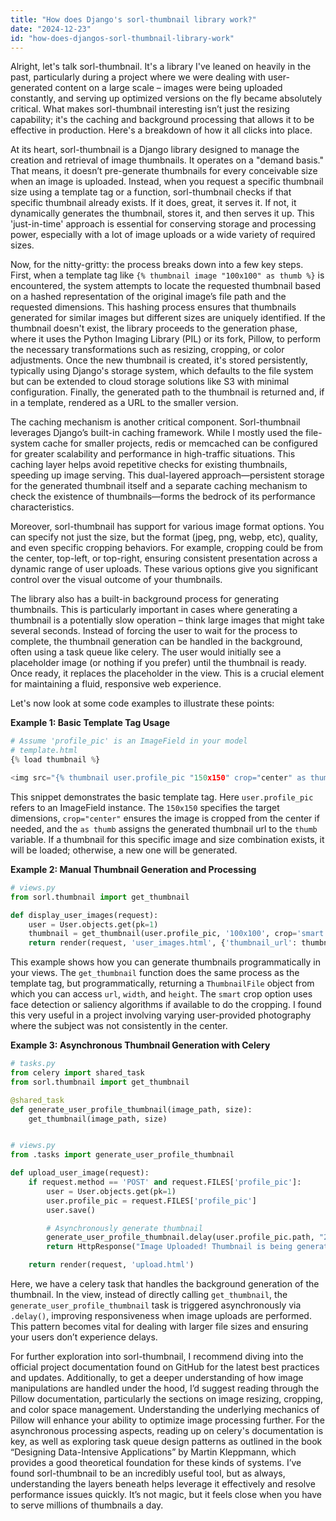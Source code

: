 ```yaml
---
title: "How does Django's sorl-thumbnail library work?"
date: "2024-12-23"
id: "how-does-djangos-sorl-thumbnail-library-work"
---
```


Alright, let's talk sorl-thumbnail. It's a library I've leaned on heavily in the past, particularly during a project where we were dealing with user-generated content on a large scale – images were being uploaded constantly, and serving up optimized versions on the fly became absolutely critical. What makes sorl-thumbnail interesting isn’t just the resizing capability; it's the caching and background processing that allows it to be effective in production. Here's a breakdown of how it all clicks into place.

At its heart, sorl-thumbnail is a Django library designed to manage the creation and retrieval of image thumbnails. It operates on a "demand basis." That means, it doesn’t pre-generate thumbnails for every conceivable size when an image is uploaded. Instead, when you request a specific thumbnail size using a template tag or a function, sorl-thumbnail checks if that specific thumbnail already exists. If it does, great, it serves it. If not, it dynamically generates the thumbnail, stores it, and then serves it up. This 'just-in-time' approach is essential for conserving storage and processing power, especially with a lot of image uploads or a wide variety of required sizes.

Now, for the nitty-gritty: the process breaks down into a few key steps. First, when a template tag like `{% thumbnail image "100x100" as thumb %}` is encountered, the system attempts to locate the requested thumbnail based on a hashed representation of the original image’s file path and the requested dimensions. This hashing process ensures that thumbnails generated for similar images but different sizes are uniquely identified. If the thumbnail doesn't exist, the library proceeds to the generation phase, where it uses the Python Imaging Library (PIL) or its fork, Pillow, to perform the necessary transformations such as resizing, cropping, or color adjustments. Once the new thumbnail is created, it's stored persistently, typically using Django's storage system, which defaults to the file system but can be extended to cloud storage solutions like S3 with minimal configuration. Finally, the generated path to the thumbnail is returned and, if in a template, rendered as a URL to the smaller version.

The caching mechanism is another critical component. Sorl-thumbnail leverages Django’s built-in caching framework. While I mostly used the file-system cache for smaller projects, redis or memcached can be configured for greater scalability and performance in high-traffic situations. This caching layer helps avoid repetitive checks for existing thumbnails, speeding up image serving. This dual-layered approach—persistent storage for the generated thumbnail itself and a separate caching mechanism to check the existence of thumbnails—forms the bedrock of its performance characteristics.

Moreover, sorl-thumbnail has support for various image format options. You can specify not just the size, but the format (jpeg, png, webp, etc), quality, and even specific cropping behaviors. For example, cropping could be from the center, top-left, or top-right, ensuring consistent presentation across a dynamic range of user uploads. These various options give you significant control over the visual outcome of your thumbnails.

The library also has a built-in background process for generating thumbnails. This is particularly important in cases where generating a thumbnail is a potentially slow operation – think large images that might take several seconds. Instead of forcing the user to wait for the process to complete, the thumbnail generation can be handled in the background, often using a task queue like celery. The user would initially see a placeholder image (or nothing if you prefer) until the thumbnail is ready. Once ready, it replaces the placeholder in the view. This is a crucial element for maintaining a fluid, responsive web experience.

Let's now look at some code examples to illustrate these points:

**Example 1: Basic Template Tag Usage**

```python
# Assume 'profile_pic' is an ImageField in your model
# template.html
{% load thumbnail %}

<img src="{% thumbnail user.profile_pic "150x150" crop="center" as thumb %}" alt="User Profile Pic" />
```

This snippet demonstrates the basic template tag. Here `user.profile_pic` refers to an ImageField instance. The `150x150` specifies the target dimensions, `crop="center"` ensures the image is cropped from the center if needed, and the `as thumb` assigns the generated thumbnail url to the `thumb` variable. If a thumbnail for this specific image and size combination exists, it will be loaded; otherwise, a new one will be generated.

**Example 2: Manual Thumbnail Generation and Processing**

```python
# views.py
from sorl.thumbnail import get_thumbnail

def display_user_images(request):
    user = User.objects.get(pk=1)
    thumbnail = get_thumbnail(user.profile_pic, '100x100', crop='smart')
    return render(request, 'user_images.html', {'thumbnail_url': thumbnail.url, 'original_url': user.profile_pic.url})
```
This example shows how you can generate thumbnails programmatically in your views. The `get_thumbnail` function does the same process as the template tag, but programmatically, returning a `ThumbnailFile` object from which you can access `url`, `width`, and `height`. The `smart` crop option uses face detection or saliency algorithms if available to do the cropping. I found this very useful in a project involving varying user-provided photography where the subject was not consistently in the center.

**Example 3: Asynchronous Thumbnail Generation with Celery**

```python
# tasks.py
from celery import shared_task
from sorl.thumbnail import get_thumbnail

@shared_task
def generate_user_profile_thumbnail(image_path, size):
    get_thumbnail(image_path, size)


# views.py
from .tasks import generate_user_profile_thumbnail

def upload_user_image(request):
    if request.method == 'POST' and request.FILES['profile_pic']:
        user = User.objects.get(pk=1)
        user.profile_pic = request.FILES['profile_pic']
        user.save()

        # Asynchronously generate thumbnail
        generate_user_profile_thumbnail.delay(user.profile_pic.path, "200x200")
        return HttpResponse("Image Uploaded! Thumbnail is being generated in the background.")

    return render(request, 'upload.html')
```
Here, we have a celery task that handles the background generation of the thumbnail. In the view, instead of directly calling `get_thumbnail`, the `generate_user_profile_thumbnail` task is triggered asynchronously via `.delay()`, improving responsiveness when image uploads are performed. This pattern becomes vital for dealing with larger file sizes and ensuring your users don’t experience delays.

For further exploration into sorl-thumbnail, I recommend diving into the official project documentation found on GitHub for the latest best practices and updates. Additionally, to get a deeper understanding of how image manipulations are handled under the hood, I’d suggest reading through the Pillow documentation, particularly the sections on image resizing, cropping, and color space management. Understanding the underlying mechanics of Pillow will enhance your ability to optimize image processing further. For the asynchronous processing aspects, reading up on celery's documentation is key, as well as exploring task queue design patterns as outlined in the book “Designing Data-Intensive Applications” by Martin Kleppmann, which provides a good theoretical foundation for these kinds of systems.
I’ve found sorl-thumbnail to be an incredibly useful tool, but as always, understanding the layers beneath helps leverage it effectively and resolve performance issues quickly. It’s not magic, but it feels close when you have to serve millions of thumbnails a day.
